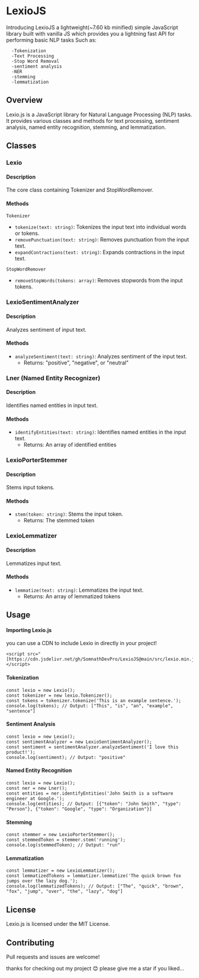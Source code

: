 # LexioJS
Introducing LexioJS a lightweight(~7.60 kb minified) simple JavaScript library built with vanilla JS which provides you a lightning fast API for performing basic NLP tasks Such as:
```
  -Tokenization
  -Text Processing 
  -Stop Word Removal
  -sentiment analysis 
  -NER
  -stemming
  -lemmatization
```
## Overview

Lexio.js is a JavaScript library for Natural Language Processing (NLP) tasks. It provides various classes and methods for text processing, sentiment analysis, named entity recognition, stemming, and lemmatization.


## Classes


### Lexio


#### Description

The core class containing Tokenizer and StopWordRemover.


#### Methods


`Tokenizer`


- `tokenize(text: string)`: Tokenizes the input text into individual words or tokens.
- `removePunctuation(text: string)`: Removes punctuation from the input text.
- `expandContractions(text: string)`: Expands contractions in the input text.


`StopWordRemover`


- `removeStopWords(tokens: array)`: Removes stopwords from the input tokens.


### LexioSentimentAnalyzer


#### Description

Analyzes sentiment of input text.


#### Methods


- `analyzeSentiment(text: string)`: Analyzes sentiment of the input text.
    - Returns: "positive", "negative", or "neutral"


### Lner (Named Entity Recognizer)


#### Description

Identifies named entities in input text.


#### Methods


- `identifyEntities(text: string)`: Identifies named entities in the input text.
    - Returns: An array of identified entities


### LexioPorterStemmer


#### Description

Stems input tokens.


#### Methods


- `stem(token: string)`: Stems the input token.
    - Returns: The stemmed token


### LexioLemmatizer


#### Description

Lemmatizes input text.


#### Methods


- `lemmatize(text: string)`: Lemmatizes the input text.
    - Returns: An array of lemmatized tokens


## Usage


#### Importing Lexio.js
you can use a CDN to include Lexio in directly in your project!
```
<script src="[https://cdn.jsdelivr.net/gh/SomnathDevPro/LexioJS@main/src/lexio.min.js]"></script>
```


#### Tokenization

```
const lexio = new Lexio();
const tokenizer = new lexio.Tokenizer();
const tokens = tokenizer.tokenize('This is an example sentence.');
console.log(tokens); // Output: ["This", "is", "an", "example", "sentence"]
```


#### Sentiment Analysis

```
const lexio = new Lexio();
const sentimentAnalyzer = new LexioSentimentAnalyzer();
const sentiment = sentimentAnalyzer.analyzeSentiment('I love this product!');
console.log(sentiment); // Output: "positive"
```


#### Named Entity Recognition

```
const lexio = new Lexio();
const ner = new Lner();
const entities = ner.identifyEntities('John Smith is a software engineer at Google.');
console.log(entities); // Output: [{"token": "John Smith", "type": "Person"}, {"token": "Google", "type": "Organization"}]
```


#### Stemming

```
const stemmer = new LexioPorterStemmer();
const stemmedToken = stemmer.stem('running');
console.log(stemmedToken); // Output: "run"
```


#### Lemmatization

```
const lemmatizer = new LexioLemmatizer();
const lemmatizedTokens = lemmatizer.lemmatize('The quick brown fox jumps over the lazy dog.');
console.log(lemmatizedTokens); // Output: ["The", "quick", "brown", "fox", "jump", "over", "the", "lazy", "dog"]
```


## License

Lexio.js is licensed under the MIT License.


## Contributing


Pull requests and issues are welcome!

thanks for checking out my project 😊 
please give me a star if you liked...

